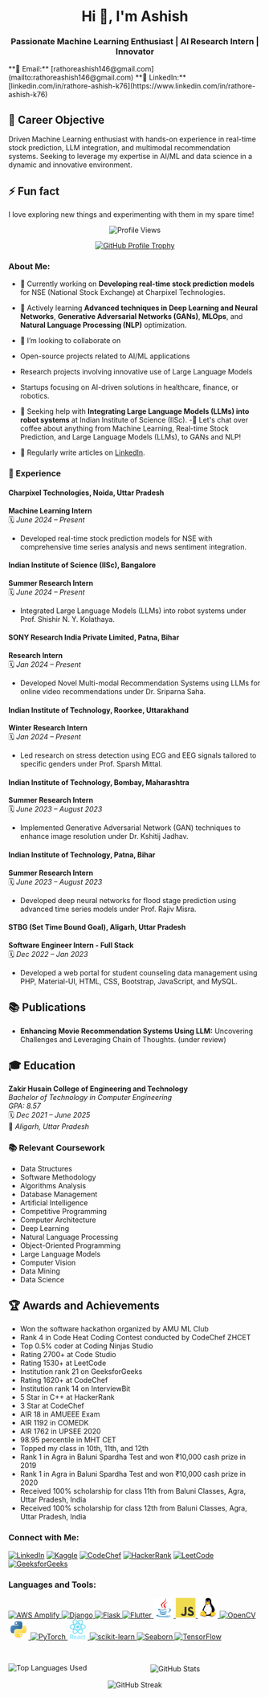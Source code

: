 <h1 align="center">Hi 👋, I'm Ashish</h1>
<h3 align="center">Passionate Machine Learning Enthusiast | AI Research Intern | Innovator</h3>
**📧 Email:** [rathoreashish146@gmail.com](mailto:rathoreashish146@gmail.com)  
**🔗 LinkedIn:** [linkedin.com/in/rathore-ashish-k76](https://www.linkedin.com/in/rathore-ashish-k76)  

## 🎯 Career Objective

Driven Machine Learning enthusiast with hands-on experience in real-time stock prediction, LLM integration, and multimodal recommendation systems. Seeking to leverage my expertise in AI/ML and data science in a dynamic and innovative environment.


## ⚡ Fun fact

I love exploring new things and experimenting with them in my spare time!

<p align="center"> 
  <img src="https://komarev.com/ghpvc/?username=rathoreashish146&label=Profile%20views&color=0e75b6&style=flat" alt="Profile Views" /> 
</p>

<p align="center"> 
  <a href="https://github.com/ryo-ma/github-profile-trophy"><img src="https://github-profile-trophy.vercel.app/?username=rathoreashish146" alt="GitHub Profile Trophy" /></a> 
</p>

<h3 align="left">About Me:</h3>

- 🔭 Currently working on **Developing real-time stock prediction models** for NSE (National Stock Exchange) at Charpixel Technologies.
- 🌱 Actively learning **Advanced techniques in Deep Learning and Neural Networks**, **Generative Adversarial Networks (GANs)**, **MLOps**, and **Natural Language Processing (NLP)** optimization.
- 👯 I’m looking to collaborate on

- Open-source projects related to AI/ML applications
- Research projects involving innovative use of Large Language Models
- Startups focusing on AI-driven solutions in healthcare, finance, or robotics.
- 🤝 Seeking help with **Integrating Large Language Models (LLMs) into robot systems** at Indian Institute of Science (IISc).
-💬 Let's chat over coffee about anything from Machine Learning, Real-time Stock Prediction, and Large Language Models (LLMs), to GANs and NLP!
- 📝 Regularly write articles on [LinkedIn](https://www.linkedin.com/in/rathore-ashish-k76).

### 💼 Experience

#### Charpixel Technologies, Noida, Uttar Pradesh
**Machine Learning Intern**  
🗓️ _June 2024 – Present_  
- Developed real-time stock prediction models for NSE with comprehensive time series analysis and news sentiment integration.

#### Indian Institute of Science (IISc), Bangalore
**Summer Research Intern**  
🗓️ _June 2024 – Present_  
- Integrated Large Language Models (LLMs) into robot systems under Prof. Shishir N. Y. Kolathaya.

#### SONY Research India Private Limited, Patna, Bihar
**Research Intern**  
🗓️ _Jan 2024 – Present_  
- Developed Novel Multi-modal Recommendation Systems using LLMs for online video recommendations under Dr. Sriparna Saha.

#### Indian Institute of Technology, Roorkee, Uttarakhand
**Winter Research Intern**  
🗓️ _Jan 2024 – Present_  
- Led research on stress detection using ECG and EEG signals tailored to specific genders under Prof. Sparsh Mittal.

#### Indian Institute of Technology, Bombay, Maharashtra
**Summer Research Intern**  
🗓️ _June 2023 – August 2023_  
- Implemented Generative Adversarial Network (GAN) techniques to enhance image resolution under Dr. Kshitij Jadhav.

#### Indian Institute of Technology, Patna, Bihar
**Summer Research Intern**  
🗓️ _June 2023 – August 2023_  
- Developed deep neural networks for flood stage prediction using advanced time series models under Prof. Rajiv Misra.

#### STBG (Set Time Bound Goal), Aligarh, Uttar Pradesh
**Software Engineer Intern - Full Stack**  
🗓️ _Dec 2022 – Jan 2023_  
- Developed a web portal for student counseling data management using PHP, Material-UI, HTML, CSS, Bootstrap, JavaScript, and MySQL.

## 📚 Publications

- **Enhancing Movie Recommendation Systems Using LLM:** Uncovering Challenges and Leveraging Chain of Thoughts. (under review)

## 🎓 Education

**Zakir Husain College of Engineering and Technology**  
_Bachelor of Technology in Computer Engineering_  
_GPA: 8.57_  
🗓️ _Dec 2021 – June 2025_  
📍 _Aligarh, Uttar Pradesh_

### 📚 Relevant Coursework
- Data Structures
- Software Methodology
- Algorithms Analysis
- Database Management
- Artificial Intelligence
- Competitive Programming
- Computer Architecture
- Deep Learning
- Natural Language Processing
- Object-Oriented Programming
- Large Language Models
- Computer Vision
- Data Mining
- Data Science

## 🏆 Awards and Achievements

- Won the software hackathon organized by AMU ML Club
- Rank 4 in Code Heat Coding Contest conducted by CodeChef ZHCET
- Top 0.5% coder at Coding Ninjas Studio
- Rating 2700+ at Code Studio
- Rating 1530+ at LeetCode
- Institution rank 21 on GeeksforGeeks
- Rating 1620+ at CodeChef
- Institution rank 14 on InterviewBit
- 5 Star in C++ at HackerRank
- 3 Star at CodeChef
- AIR 18 in AMUEEE Exam
- AIR 1192 in COMEDK
- AIR 1762 in UPSEE 2020
- 98.95 percentile in MHT CET
- Topped my class in 10th, 11th, and 12th
- Rank 1 in Agra in Baluni Spardha Test and won ₹10,000 cash prize in 2019
- Rank 1 in Agra in Baluni Spardha Test and won ₹10,000 cash prize in 2020
- Received 100% scholarship for class 11th from Baluni Classes, Agra, Uttar Pradesh, India
- Received 100% scholarship for class 12th from Baluni Classes, Agra, Uttar Pradesh, India


<h3 align="left">Connect with Me:</h3>
<p align="left">
  <a href="https://linkedin.com/in/rathore-ashish-k76/" target="_blank"><img src="https://raw.githubusercontent.com/rahuldkjain/github-profile-readme-generator/master/src/images/icons/Social/linked-in-alt.svg" alt="LinkedIn" height="30" width="40" /></a>
  <a href="https://kaggle.com/aram76" target="_blank"><img src="https://raw.githubusercontent.com/rahuldkjain/github-profile-readme-generator/master/src/images/icons/Social/kaggle.svg" alt="Kaggle" height="30" width="40" /></a>
  <a href="https://www.codechef.com/users/users/syntexerror" target="_blank"><img src="https://cdn.jsdelivr.net/npm/simple-icons@3.1.0/icons/codechef.svg" alt="CodeChef" height="30" width="40" /></a>
  <a href="https://www.hackerrank.com/rathoreashish146" target="_blank"><img src="https://raw.githubusercontent.com/rahuldkjain/github-profile-readme-generator/master/src/images/icons/Social/hackerrank.svg" alt="HackerRank" height="30" width="40" /></a>
  <a href="https://www.leetcode.com/rathoreashish146/" target="_blank"><img src="https://raw.githubusercontent.com/rahuldkjain/github-profile-readme-generator/master/src/images/icons/Social/leet-code.svg" alt="LeetCode" height="30" width="40" /></a>
  <a href="https://auth.geeksforgeeks.org/user/rathoreashish146/" target="_blank"><img src="https://raw.githubusercontent.com/rahuldkjain/github-profile-readme-generator/master/src/images/icons/Social/geeks-for-geeks.svg" alt="GeeksforGeeks" height="30" width="40" /></a>
</p>

<h3 align="left">Languages and Tools:</h3>
<p align="left"> 
  <a href="https://aws.amazon.com/amplify/" target="_blank" rel="noreferrer"> <img src="https://docs.amplify.aws/assets/logo-dark.svg" alt="AWS Amplify" width="40" height="40"/> </a> 
  <a href="https://www.djangoproject.com/" target="_blank" rel="noreferrer"> <img src="https://cdn.worldvectorlogo.com/logos/django.svg" alt="Django" width="40" height="40"/> </a> 
  <a href="https://flask.palletsprojects.com/" target="_blank" rel="noreferrer"> <img src="https://www.vectorlogo.zone/logos/pocoo_flask/pocoo_flask-icon.svg" alt="Flask" width="40" height="40"/> </a> 
  <a href="https://flutter.dev" target="_blank" rel="noreferrer"> <img src="https://www.vectorlogo.zone/logos/flutterio/flutterio-icon.svg" alt="Flutter" width="40" height="40"/> </a> 
  <a href="https://www.java.com" target="_blank" rel="noreferrer"> <img src="https://raw.githubusercontent.com/devicons/devicon/master/icons/java/java-original.svg" alt="Java" width="40" height="40"/> </a> 
  <a href="https://developer.mozilla.org/en-US/docs/Web/JavaScript" target="_blank" rel="noreferrer"> <img src="https://raw.githubusercontent.com/devicons/devicon/master/icons/javascript/javascript-original.svg" alt="JavaScript" width="40" height="40"/> </a> 
  <a href="https://www.linux.org/" target="_blank" rel="noreferrer"> <img src="https://raw.githubusercontent.com/devicons/devicon/master/icons/linux/linux-original.svg" alt="Linux" width="40" height="40"/> </a> 
  <a href="https://opencv.org/" target="_blank" rel="noreferrer"> <img src="https://www.vectorlogo.zone/logos/opencv/opencv-icon.svg" alt="OpenCV" width="40" height="40"/> </a> 
  <a href="https://www.python.org" target="_blank" rel="noreferrer"> <img src="https://raw.githubusercontent.com/devicons/devicon/master/icons/python/python-original.svg" alt="Python" width="40" height="40"/> </a> 
  <a href="https://pytorch.org/" target="_blank" rel="noreferrer"> <img src="https://www.vectorlogo.zone/logos/pytorch/pytorch-icon.svg" alt="PyTorch" width="40" height="40"/> </a> 
  <a href="https://reactjs.org/" target="_blank" rel="noreferrer"> <img src="https://raw.githubusercontent.com/devicons/devicon/master/icons/react/react-original-wordmark.svg" alt="React" width="40" height="40"/> </a> 
  <a href="https://scikit-learn.org/" target="_blank" rel="noreferrer"> <img src="https://upload.wikimedia.org/wikipedia/commons/0/05/Scikit_learn_logo_small.svg" alt="scikit-learn" width="40" height="40"/> </a> 
  <a href="https://seaborn.pydata.org/" target="_blank" rel="noreferrer"> <img src="https://seaborn.pydata.org/_images/logo-mark-lightbg.svg" alt="Seaborn" width="40" height="40"/> </a> 
  <a href="https://www.tensorflow.org" target="_blank" rel="noreferrer"> <img src="https://www.vectorlogo.zone/logos/tensorflow/tensorflow-icon.svg" alt="TensorFlow" width="40" height="40"/> </a> 
</p>

<p>&nbsp;</p>

<p align="left"><img align="left" src="https://github-readme-stats.vercel.app/api/top-langs?username=rathoreashish146&show_icons=true&locale=en&layout=compact" alt="Top Languages Used" /></p>

<p align="center">&nbsp;<img align="center" src="https://github-readme-stats.vercel.app/api?username=rathoreashish146&show_icons=true&locale=en" alt="GitHub Stats" /></p>

<p align="center"><img align="center" src="https://github-readme-streak-stats.herokuapp.com/?user=rathoreashish146&" alt="GitHub Streak" /></p>
